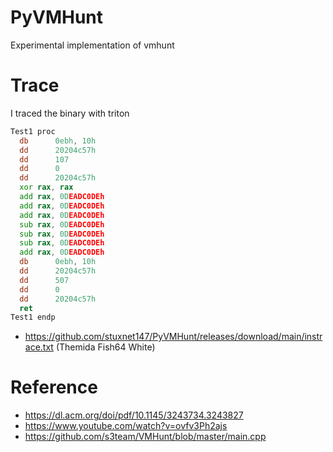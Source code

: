 # PyVMHunt
Experimental implementation of vmhunt
# Trace
I traced the binary with triton
``` asm
Test1 proc
  db      0ebh, 10h
  dd      20204c57h
  dd      107
  dd      0
  dd      20204c57h
  xor rax, rax
  add rax, 0DEADC0DEh
  add rax, 0DEADC0DEh
  add rax, 0DEADC0DEh
  sub rax, 0DEADC0DEh
  sub rax, 0DEADC0DEh
  sub rax, 0DEADC0DEh
  add rax, 0DEADC0DEh
  db      0ebh, 10h
  dd      20204c57h
  dd      507
  dd      0
  dd      20204c57h
  ret
Test1 endp
```
- https://github.com/stuxnet147/PyVMHunt/releases/download/main/instrace.txt (Themida Fish64 White)
# Reference
- https://dl.acm.org/doi/pdf/10.1145/3243734.3243827
- https://www.youtube.com/watch?v=ovfv3Ph2ajs
- https://github.com/s3team/VMHunt/blob/master/main.cpp
